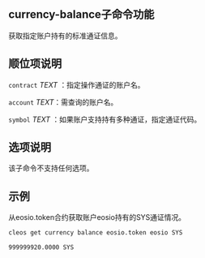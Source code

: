 ## currency-balance子命令功能

获取指定账户持有的标准通证信息。

## 顺位项说明

`contract` _TEXT_ ：指定操作通证的账户名。

`account` _TEXT_：需查询的账户名。

`symbol` _TEXT_ ：如果账户支持持有多种通证，指定通证代码。

## 选项说明

该子命令不支持任何选项。

## 示例

从eosio.token合约获取账户eosio持有的SYS通证情况。 

```sh
cleos get currency balance eosio.token eosio SYS
```

```console
999999920.0000 SYS
```
